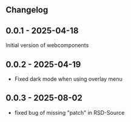 ## Changelog

## 0.0.1 - 2025-04-18

Initial version of webcomponents

## 0.0.2 - 2025-04-19

- Fixed dark mode when using overlay menu

## 0.0.3 - 2025-08-02

- fixed bug of missing "patch" in RSD-Source